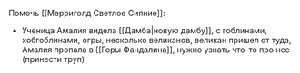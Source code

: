 Помочь [[Мерриголд Светлое Сияние]]:
- Ученица Амалия видела [[Дамба|новую дамбу]], с гоблинами, хобгоблинами, огры, несколько великанов, великан пришел от туда, Амалия пропала в [[Горы Фандалина]], нужно узнать что-то про нее (принести труп)